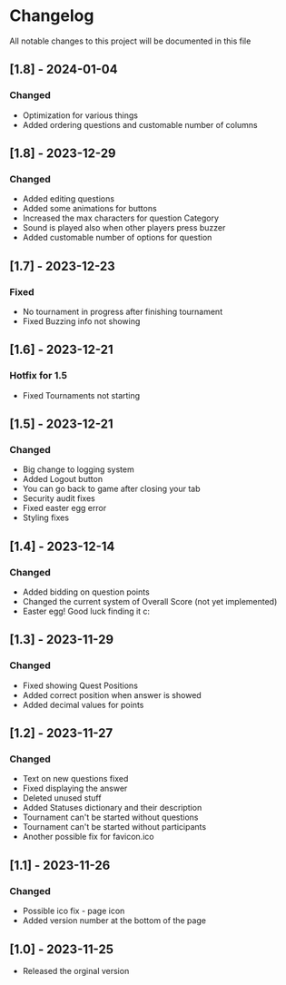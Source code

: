 # Changelog

All notable changes to this project will be documented in this file

## [1.8] - 2024-01-04

### Changed

- Optimization for various things
- Added ordering questions and customable number of columns

## [1.8] - 2023-12-29

### Changed

- Added editing questions
- Added some animations for buttons
- Increased the max characters for question Category
- Sound is played also when other players press buzzer
- Added customable number of options for question

## [1.7] - 2023-12-23

### Fixed

- No tournament in progress after finishing tournament
- Fixed Buzzing info not showing

## [1.6] - 2023-12-21

### Hotfix for 1.5

- Fixed Tournaments not starting

## [1.5] - 2023-12-21

### Changed

- Big change to logging system
- Added Logout button
- You can go back to game after closing your tab
- Security audit fixes
- Fixed easter egg error
- Styling fixes

## [1.4] - 2023-12-14

### Changed

- Added bidding on question points
- Changed the current system of Overall Score (not yet implemented)
- Easter egg! Good luck finding it c: 

## [1.3] - 2023-11-29

### Changed

- Fixed showing Quest Positions
- Added correct position when answer is showed
- Added decimal values for points

## [1.2] - 2023-11-27

### Changed

- Text on new questions fixed
- Fixed displaying the answer
- Deleted unused stuff
- Added Statuses dictionary and their description
- Tournament can't be started without questions
- Tournament can't be started without participants
- Another possible fix for favicon.ico

## [1.1] - 2023-11-26

### Changed

- Possible ico fix - page icon
- Added version number at the bottom of the page

## [1.0] - 2023-11-25

- Released the orginal version
